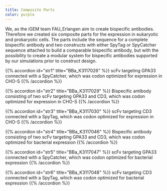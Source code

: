 ```yaml
---
title: Composite Parts
color: purple
---
```


We, as the iGEM team FAU_Erlangen aim to create bispecific antibodies. Therefore we created six composite parts for the expression in eukaryotic and prokaryotic cells. The parts include the sequence for a complete bispecific antibody and two constructs with either SpyTag or SpyCatcher sequence attached to build a comparable bispecific antibody, but with the possibility to create a modular system for bispecific antibodies supported by our simulations prior to construct design.

{{% accordion id="str1" title="BBa_K3117026" %}}
scFv targeting GPA33 connected with a SpyCatcher, which was codon optimized for
expression in CHO-S
{{% /accordion %}}

{{% accordion id="str2" title="BBa_K3117029" %}}
Bispecific antibody consisting of two scFv targeting GPA33 and CD3, which was codon
optimized for expression in CHO-S
{{% /accordion %}}

{{% accordion id="str3" title="BBa_K3117030" %}}
scFv targeting CD3 connected with a SpyTag, which was codon optimized for expression in
CHO-S
{{% /accordion %}}

{{% accordion id="str4" title="BBa_K3117046" %}}
Bispecific antibody consisting of two scFv targeting GPA33 and CD3, which was codon
optimized for bacterial expression
{{% /accordion %}}

{{% accordion id="str5" title="BBa_K3117047" %}}
scFv targeting GPA33 connected with a SpyCatcher, which was codon optimized for bacterial
expression
{{% /accordion %}}

{{% accordion id="str6" title="BBa_K3117048" %}}
scFv targeting CD3 connected with a SpyTag, which was codon optimized for bacterial
expression
{{% /accordion %}}